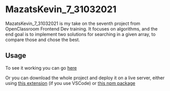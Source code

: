 # MazatsKevin_7_31032021

MazatsKevin_7_31032021 is my take on the seventh project from OpenClassroom Frontend Dev training. It focuses on algorithms, and the end goal is to implement two solutions for searching in a given array, to compare those and chose the best.

## Usage

To see it working you can go [here](https://k-mazats.github.io/MazatsKevin_7_31032021/)

Or you can download the whole project and deploy it on a live server, either using [this extension](https://marketplace.visualstudio.com/items?itemName=ritwickdey.LiveServer) (if you use VSCode) or [this npm package](https://www.npmjs.com/package/live-server)

